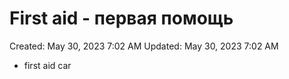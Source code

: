 # First aid - первая помощь

Created: May 30, 2023 7:02 AM
Updated: May 30, 2023 7:02 AM

- first aid car